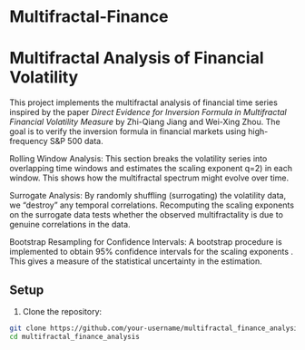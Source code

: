 # Multifractal-Finance
# Multifractal Analysis of Financial Volatility

This project implements the multifractal analysis of financial time series inspired by the paper *Direct Evidence for Inversion Formula in Multifractal Financial Volatility Measure* by Zhi-Qiang Jiang and Wei-Xing Zhou. The goal is to verify the inversion formula in financial markets using high-frequency S&P 500 data.

Rolling Window Analysis:
This section breaks the volatility series into overlapping time windows and estimates the scaling exponent 
q=2) in each window. This shows how the multifractal spectrum might evolve over time.

Surrogate Analysis:
By randomly shuffling (surrogating) the volatility data, we “destroy” any temporal correlations. Recomputing the scaling exponents on the surrogate data tests whether the observed multifractality is due to genuine correlations in the data.

Bootstrap Resampling for Confidence Intervals:
A bootstrap procedure is implemented to obtain 95% confidence intervals for the scaling exponents 
. This gives a measure of the statistical uncertainty in the estimation.
## Setup

1. Clone the repository:
```bash
git clone https://github.com/your-username/multifractal_finance_analysis.git
cd multifractal_finance_analysis


